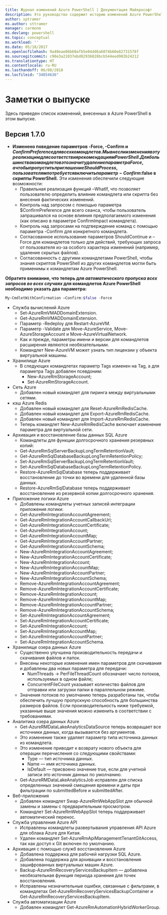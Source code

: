 ```yaml
---
title: Журнал изменений Azure PowerShell | Документация Майкрософт
description: Это руководство содержит историю изменений Azure PowerShell, внесенных в новом выпуске.
author: sptramer
ms.author: sttramer
manager: carmonm
ms.devlang: powershell
ms.topic: conceptual
ms.workload: ''
ms.date: 05/18/2017
ms.openlocfilehash: 9a40eae86b60afb5e04dd6a6074b60e82731578f
ms.sourcegitcommit: c98e3a21037ebd82936828bcb544eed902b24212
ms.translationtype: HT
ms.contentlocale: ru-RU
ms.lasthandoff: 06/08/2018
ms.locfileid: "34854636"
---
```

# <a name="release-notes"></a>Заметки о выпуске

Здесь приведен список изменений, внесенных в Azure PowerShell в этом выпуске.

## <a name="version-170"></a>Версия 1.7.0

* **Изменено поведение параметров -Force, -Confirm и $ConfirmPreference для всех командлетов. Мы внесли изменения в эту реализацию для соответствия рекомендациям PowerShell. Для большинства командлетов это значит удаление параметра Force, а чтобы пропустить приглашение ShouldProcess, пользователям потребуется включить параметр -Confirm:$false в скрипты PowerShell.** Эти изменения обеспечили следующие возможности:
  - Правильная реализация функций –WhatIf, что позволяет пользователю определить влияние командлета или скрипта без внесения фактических изменений.
  - Контроль над запросом с помощью параметра $ConfirmPreference для всего сеанса, чтобы пользователь запрашивался на основе влияния предполагаемого изменения (как описано в параметре ConfirmImpact командлета).
  - Контроль над запросами на подтверждение команд с помощью параметра -Confirm для конкретного командлета.
  - Согласованное использование параметров ShouldContinue и –Force для командлетов только для действий, требующих запроса от пользователя из-за особого характера изменений (например, удаление скрытых файлов).
  - Согласованность с другими командлетами PowerShell, чтобы знания скриптов PowerShell из других командлетов могли быть применимы к командлетам Azure PowerShell.

**Обратите внимание, что теперь для *автоматического пропуска всех запросов во всех случаях* для командлетов Azure PowerShell необходимо указать два параметра:**
```powershell
My-CmdletWithConfirmation –Confirm:$false -Force
```
* Служба вычислений Azure
  - Set-AzureRmVMADDomainExtension.
  - Get-AzureRmVMADDomainExtension.
  - Параметр -Redeploy для Restart-AzureVM.
  - Параметр -Validate для Move-AzureService, Move-AzureStorageAccount и Move-AzureVirtualNetwork.
  - Как и прежде, параметры имени и версии для командлетов расширения являются необязательными.
  - Командлет New-AzureVM может узнать тип лицензии у объекта виртуальной машины.
* Хранилище Azure
  - В следующих командлетах параметр Tags изменен на Tag, а для параметра Tags добавлен псевдоним:
    + New-AzureRmStorageAccount;
    + Set-AzureRmStorageAccount.
* Сеть Azure
  - Добавлен новый командлет для пиринга между виртуальными сетями.
* кэш Azure Redis
  - Добавлен новый командлет для Reset-AzureRmRedisCache.
  - Добавлен новый командлет для Export-AzureRmRedisCache.
  - Добавлен новый командлет для Import-AzureRmRedisCache.
  - Теперь командлет New-AzureRmRedisCache включает изменение параметра для виртуальной сети.
* Архивация и восстановление базы данных SQL Azure
  - Командлеты для функции долгосрочного хранения резервных копий:
  - Get-AzureRmSqlServerBackupLongTermRetentionVault;
  - Get-AzureRmSqlDatabaseBackupLongTermRetentionPolicy;
  - Set-AzureRmSqlServerBackupLongTermRetentionVault;
  - Set-AzureRmSqlDatabaseBackupLongTermRetentionPolicy.
  - Restore-AzureRmSqlDatabase теперь поддерживает восстановление до точки во времени для удаленной базы данных.
  - Restore-AzureRmSqlDatabase теперь поддерживает восстановление из резервной копии долгосрочного хранения.
* Приложение логики Azure
  - Добавлены командлеты учетных записей интеграции приложения логики:
  - Get-AzureRmIntegrationAccountAgreement;
  - Get-AzureRmIntegrationAccountCallbackUrl;
  - Get-AzureRmIntegrationAccountCertificate;
  - Get-AzureRmIntegrationAccount;
  - Get-AzureRmIntegrationAccountMap;
  - Get-AzureRmIntegrationAccountPartner;
  - Get-AzureRmIntegrationAccountSchema;
  - New-AzureRmIntegrationAccountAgreement;
  - New-AzureRmIntegrationAccountCertificate;
  - New-AzureRmIntegrationAccount;
  - New-AzureRmIntegrationAccountMap;
  - New-AzureRmIntegrationAccountPartner;
  - New-AzureRmIntegrationAccountSchema;
  - Remove-AzureRmIntegrationAccountAgreement;
  - Remove-AzureRmIntegrationAccountCertificate;
  - Remove-AzureRmIntegrationAccount;
  - Remove-AzureRmIntegrationAccountMap;
  - Remove-AzureRmIntegrationAccountPartner;
  - Remove-AzureRmIntegrationAccountSchema;
  - Set-AzureRmIntegrationAccountAgreement;
  - Set-AzureRmIntegrationAccountCertificate;
  - Set-AzureRmIntegrationAccount;
  - Set-AzureRmIntegrationAccountMap;
  - Set-AzureRmIntegrationAccountPartner;
  - Set-AzureRmIntegrationAccountSchema.
* Хранилище озера данных Azure
  - Существенно улучшена производительность передачи и скачивания файлов и папок.
  - Внесены некоторые изменения имен параметров для скачивания и добавлены два новых параметра для передачи:
    + NumThreads -> PerFileThreadCount обозначает число потоков, используемых в одном файле;
    + ConcurrentFileCount указывает количество файлов для отправки или загрузки папки в параллельном режиме.
  - Значения потоков по умолчанию теперь разработаны так, чтобы обеспечить лучшую пропускную способность для большинства размеров файлов. Если производительность ниже требуемой, указанные выше значения можно изменить в соответствии с требованиями.
* Аналитика озера данных Azure
  - Get-AzureRMDataLakeAnalyticsDataSource теперь возвращает все источники данных, когда вызывается без аргументов.
  - Это изменение также удаляет параметр типа источника данных из командлета.
  - Это изменение приводит к возврату нового объекта для операции перечисления со следующими свойствами:
    + Type — тип источника данных.
    + Name — имя источника данных.
    + IsDefault — присвоено значение true, если для учетной записи это источник данных по умолчанию.
  - Get-AzureRMDataLakeAnalyticsJob исправлен для списка определенных значений смещения времени и даты при фильтрации по submittedBefore и submittedAfter.
* Веб-приложения
  - Добавлен командлет Swap-AzureRmWebAppSlot для обычной замены и замены с предварительным просмотром.
  - Командлет Set-AzureRmWebAppSlot теперь поддерживает автоматический перенос.
* Cлужба управления Azure API 
  - Исправлены командлеты развертывания управления API Azure для облака Azure для Китая.
  - Удален командлет Set-AzureRmApiManagementTenantGitAccess, так как доступ к Git включен по умолчанию.
* Архивация с помощью служб восстановления Azure
  - Добавлена поддержка для рабочей нагрузки SQL Azure.
  - Добавлена поддержка для архивации и восстановления зашифрованных виртуальных машин Azure.
  - Backup-AzureRmRecoveryServicesBackupItem — добавлена необязательная функция периода хранения для точек восстановления.
  - Исправлены незначительные ошибки, связанные с фильтрами, в командлетах Get-AzureRmRecoveryServicesBackupContainer и Get-AzureRmRecoveryServicesBackupItem.
* Служба автоматизации Azure
  - Добавлен командлет Get-AzureRmAutomationHybridWorkerGroup.
